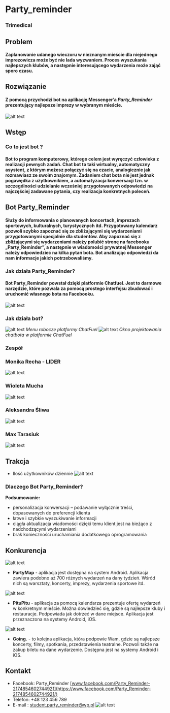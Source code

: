 # Party_reminder
### Trimedical
## Problem
#### Zaplanowanie udanego wieczoru w nieznanym mieście dla niejednego imprezowicza może być nie lada wyzwaniem. Proces wyszukania najlepszych klubów, a następnie interesującego wydarzenia może zająć sporo czasu. 
## Rozwiązanie
#### Z pomocą przychodzi bot na aplikację Messenger’a *Party_Reminder* prezentujący najlepsze imprezy w wybranym mieście.
![alt text](https://github.com/Trimedical/partyreminder/blob/master/%D0%A0%D0%B8%D1%81%D1%83%D0%BD%D0%BE%D0%BA1.jpg)
## Wstęp
### Co to jest bot ?
#### Bot to program komputerowy, którego celem jest wyręczyć człowieka z realizacji pewnych zadań. Chat bot to taki wirtualny, automatyczny asystent, z którym możesz połączyć się na czacie, analogicznie jak rozmawiasz ze swoim znajomym. Zadaniem chat bota nie jest jednak pogawędka z użytkownikiem, a automatyzacja konwersacji tzn. w szczególności udzielanie wcześniej przygotowanych odpowiedzi na najczęściej zadawane pytania, czy realizacja konkretnych poleceń.
## Bot Party_Reminder 
#### Służy do informowania o planowanych koncertach, imprezach sportowych, kulturalnych, turystycznych itd. Przygotowany kalendarz pozwoli szybko zapoznać się ze zbliżającymi się wydarzeniami przygotowanymi specjalnie dla studentów. Aby zapoznać się z zbliżającymi się wydarzeniami należy polubić stronę na facebooku „Party_Reminder”, a następnie w wiadomości prywatnej Messenger należy odpowiedzieć na kilka pytań bota. Bot analizując odpowiedzi da nam informacje jakich potrzebowaliśmy.
### Jak działa Party_Reminder?
#### Bot Party_Reminder powstał dzięki platformie Chatfuel. Jest to darmowe narzędzie, które pozwala za pomocą prostego interfejsu zbudować i uruchomić własnego bota na Facebooku. 
![alt text](https://github.com/Trimedical/partyreminder/blob/master/%D0%A0%D0%B8%D1%81%D1%83%D0%BD%D0%BE%D0%BA2.png)
### Jak działa bot?
![alt text](https://github.com/Trimedical/partyreminder/blob/master/%D0%A0%D0%B8%D1%81%D1%83%D0%BD%D0%BE%D0%BA3.png)
*Menu robocze platformy ChatFuel*
![alt text](https://github.com/Trimedical/partyreminder/blob/master/%D0%A0%D0%B8%D1%81%D1%83%D0%BD%D0%BE%D0%BA4.png)
*Okno projektowania chatbota w platformie ChatFuel*
### Zespół
### Monika Recha - LIDER
![alt text](https://github.com/Trimedical/partyreminder/blob/master/%D0%A0%D0%B8%D1%81%D1%83%D0%BD%D0%BE%D0%BA5.png)
### Wioleta Mucha 
![alt text](https://github.com/Trimedical/partyreminder/blob/master/%D0%A0%D0%B8%D1%81%D1%83%D0%BD%D0%BE%D0%BA6.png)
### Aleksandra Śliwa
![alt text](https://github.com/Trimedical/partyreminder/blob/master/%D0%A0%D0%B8%D1%81%D1%83%D0%BD%D0%BE%D0%BA7.png)
### Max Tarasiuk
![alt text](https://github.com/Trimedical/partyreminder/blob/master/fbfbfbf.png)
## Trakcja
* Ilość użytkowników dziennie 
![alt text](https://github.com/Trimedical/partyreminder/blob/master/%D0%A0%D0%B8%D1%81%D1%83%D0%BD%D0%BE%D0%BA8.png)
### Dlaczego Bot Party_Reminder?
**Podsumowanie:**
* personalizacja konwersacji – podawanie wyłącznie treści, dopasowanych do preferencji klienta
* łatwe i szybkie wyszukiwanie informacji
* ciągła aktualizacja wiadomości dzięki temu klient jest na bieżąco z nadchodzącymi wydarzeniami
* brak konieczności uruchamiania dodatkowego    oprogramowania
## Konkurencja

![alt text](https://github.com/Trimedical/partyreminder/blob/master/%D0%A0%D0%B8%D1%81%D1%83%D0%BD%D0%BE%D0%BA9.png)

* **PartyMap** - aplikacja jest dostępna na system Android. Aplikacja zawiera podobno aż 700 różnych wydarzeń na dany tydzień. Wśród nich są warsztaty, koncerty, imprezy, wydarzenia sportowe itd.

![alt text](https://github.com/Trimedical/partyreminder/blob/master/%D0%A0%D0%B8%D1%81%D1%83%D0%BD%D0%BE%D0%BA10.png)

* **PituPitu** - aplikacja za pomocą kalendarza prezentuje ofertę wydarzeń w konkretnym mieście. Można dowiedzieć się, gdzie są najlepsze kluby i restauracje. Podpowiada jak dotrzeć w dane miejsce. Aplikacja jest przeznaczona na systemy Android, iOS.

![alt text](https://github.com/Trimedical/partyreminder/blob/master/%D0%A0%D0%B8%D1%81%D1%83%D0%BD%D0%BE%D0%BA11.png)

* **Going.** - to kolejna aplikacja, która podpowie Wam, gdzie są najlepsze koncerty, filmy, spotkania, przedstawienia teatralne. Pozwoli także na zakup biletu na dane wydarzenie. Dostępna jest na systemy Android i iOS.

## Kontakt
* Facebook: Party_Reminder [www.facebook.com/Party_Reminder-2174854602744921](https://www.facebook.com/Party_Reminder-2174854602744921/)
* Telefon: +48 123 456 789
* E-mail : student.party_reminder@wp.pl
![alt text](https://github.com/Trimedical/partyreminder/blob/master/%D0%A0%D0%B8%D1%81%D1%83%D0%BD%D0%BE%D0%BA12.png)
